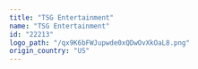 ```yaml
---
title: "TSG Entertainment"
name: "TSG Entertainment"
id: "22213"
logo_path: "/qx9K6bFWJupwde0xQDwOvXkOaL8.png"
origin_country: "US"
---
```

